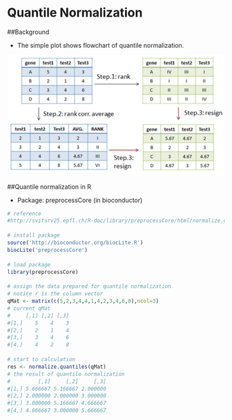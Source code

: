 # Quantile Normalization



##Background
* The simple plot shows flowchart of quantile normalization.

![](../images/quantile_normalization.png)



##Quantile normalization in R

* Package: preprocessCore (in bioconductor) 

```R
# reference
#http://svitsrv25.epfl.ch/R-doc/library/preprocessCore/html/normalize.quantiles.html

# install package
source('http://bioconductor.org/biocLite.R')
biocLite('preprocessCore')

# load package
library(preprocessCore)

# assign the data prepared for quantile normalization
# notice r is the column vector
qMat <- matrix(c(5,2,3,4,4,1,4,2,3,4,6,8),ncol=3)
# current qMat
#     [,1] [,2] [,3]
#[1,]    5    4    3
#[2,]    2    1    4
#[3,]    3    4    6
#[4,]    4    2    8

# start to calculation
res <- normalize.quantiles(qMat)
# the result of quantile normalization
#         [,1]     [,2]     [,3]
#[1,] 5.666667 5.166667 2.000000
#[2,] 2.000000 2.000000 3.000000
#[3,] 3.000000 5.166667 4.666667
#[4,] 4.666667 3.000000 5.666667
```



